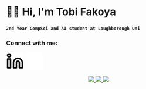 # 🏃‍♂️ Hi, I'm Tobi Fakoya

**`2nd Year CompSci and AI student at Loughborough Uni`**

### Connect with me:
[![website](./img/linkedin-light.svg)](https://linkedin.com/in/tobi-fakoya#gh-light-mode-only)
[![website](./img/linkedin-dark.svg)](https://linkedin.com/in/tobi-fakoya#gh-dark-mode-only)
&nbsp;&nbsp;

<div align="center">
  <a href="#">
    <img height="170em" src="https://github-readme-stats.vercel.app/api?username=tobichls&show_icons=true&hide_border=false&title_color=ff652f&icon_color=FFE400&bg_color=09131B&text_color=ffffff&border_color=0c1a25&count_private=true&hide=commits&hide_rank=true&hide_title=false"/>
    <img height="170em" src="https://github-readme-stats.vercel.app/api/top-langs/?username=tobichls&layout=compact&title_color=ff652f&icon_color=FFE400&bg_color=09131B&text_color=ffffff&border_color=0c1a25&hide_border=true&langs_count=8&hide_title=false"/>
    <img height="170em" src="https://github-readme-streak-stats.herokuapp.com/?user=tobichls&theme=dark&hide_border=true&background=09131B&stroke=ffffff&ring=ff652f&fire=FFE400&card_width=850"/>
  </a>
</div>


